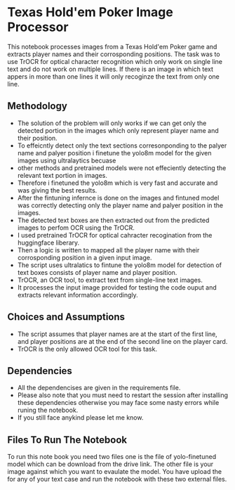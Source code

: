 # Texas Hold'em Poker Image Processor

This notebook processes images from a Texas Hold'em Poker game and extracts player names and their corrosponding positions. The task was to use TrOCR for optical character recognition which only work on single line text and do not work on multiple lines. If there is an image in which text appers in more than one lines it will only recoginze the text from only one line. 

## Methodology

- The solution of the problem will only works if we can get only the detected portion in the images which only represent player name and their position.
- To effeicntly detect only the text sections corresonponding to the palyer name and palyer position i finetune the yolo8m model for the given images using ultralaytics becuase
- other methods and pretrained models were not effeciently detecting the relevant text portion in images.
- Therefore i finetuned the yolo8m which is very fast and accurate and was giving the best results.
- After the fintuning infernce is done on the images and fintuned model was correctly detecting only the player name and palyer position in the images.
- The detected text boxes are then extracted out from the predicted images to perfom OCR using the TrOCR. 
- I used pretrained TrOCR for optical cahracter recogination from the huggingface liberary.
- Then a logic is written to mapped all the player name with their corrosponding position in a given input image.
- The script uses ultralatics to fintune the yolo8m model for detection of text boxes consists of player name and player position.
- TrOCR, an OCR tool, to extract text from single-line text images. 
- It processes the input image provided for testing the code ouput and extracts relevant information accordingly.

## Choices and Assumptions

- The script assumes that player names are at the start of the first line, and player positions are at the end of the second line on the player card.
- TrOCR is the only allowed OCR tool for this task.

## Dependencies

- All the dependencises are given in the requirements file.
- Please also note that you must need to restart the session after installing these dependencies otherwise you may face some nasty errors while runing the notebook.
- If you still face anykind please let me know.

## Files To Run The Notebook
To run this note book you need two files one is the file of yolo-finetuned model which can be download from the drive link. The other file is your image against which you want to evaulate the model. You have upload the for any of your text case and run the notebook with these two external files.

